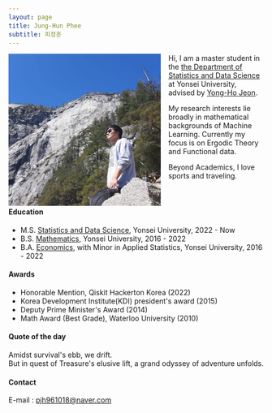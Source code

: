 ```yaml
---
layout: page
title: Jung-Hun Phee
subtitle: 피정훈
--- 
```


<a href="url"><img src="/assets/img/56268608_1919133274858508_5215814627929096192_n.jpg" align="left" height="300" width="300" style="float:left; padding-right:15px" ></a>
Hi, I am a master student in the [the Department of Statistics and Data Science](https://stat.yonsei.ac.kr/stat/index.do) at Yonsei University, advised by [Yong-Ho Jeon](https://stat.yonsei.ac.kr/faculty/name_search.do?mode=view&userId=zLn7yUITMUoRCLHT7RciHQ%3D%3D&sosokcd=). 

My research interests lie broadly in mathematical backgrounds of Machine Learning. Currently my focus is on Ergodic Theory and Functional data.

Beyond Academics, I love sports and traveling.
<br><br><br>


#### Education
- M.S. [Statistics and Data Science](https://stat.yonsei.ac.kr/stat/index.do), Yonsei University, 2022 - Now
- B.S. [Mathematics](https://math.yonsei.ac.kr/math/index.do), Yonsei University, 2016 - 2022 
- B.A. [Economics](https://economics.yonsei.ac.kr/economics/index.do), with Minor in Applied Statistics, Yonsei University, 2016 - 2022

#### Awards
- Honorable Mention, Qiskit Hackerton Korea (2022)
- Korea Development Institute(KDI) president's award (2015)
- Deputy Prime Minister's Award (2014)
- Math Award (Best Grade), Waterloo University (2010)

#### Quote of the day
Amidst survival's ebb, we drift.<br>
But in quest of Treasure's elusive lift, a grand odyssey of adventure unfolds.

#### Contact
E-mail : pjh961018@naver.com
